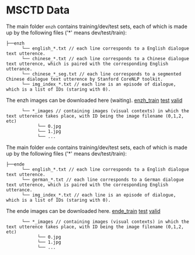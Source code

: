 # MSCTD Data
The main folder `enzh` contains training/dev/test sets, each of which is made up by the following files ('*' means dev/test/train):
```
├──enzh
      └── english_*.txt // each line corresponds to a English dialogue text utterence.
      └── chinese_*.txt // each line corresponds to a Chinese dialogue text utterence, which is paired with the corresponding English utterance.
      └── chinese_*_seg.txt // each line corresponds to a segmented Chinese dialogue text utterence by Stanford CoreNLP toolkit.
      └── img_index_*.txt // each line is an episode of dialogue, which is a list of IDs (staring with 0).     
```
The enzh images can be downloaded here (waiting). [enzh_train]() [test]() [valid]()

```
      └── *_images // containing images (visual contexts) in which the text utterence takes place, with ID being the image filename (0,1,2, etc)
            └── 0.jpg
            └── 1.jpg
            └── ...
```
The main folder `ende` contains training/dev/test sets, each of which is made up by the following files ('*' means dev/test/train):
```
├──ende
      └── english_*.txt // each line corresponds to a English dialogue text utterence.
      └── german_*.txt // each line corresponds to a German dialogue text utterence, which is paired with the corresponding English utterance.
      └── img_index_*.txt // each line is an episode of dialogue, which is a list of IDs (staring with 0).     
```
The ende images can be downloaded here. [ende_train]() [test]() [valid]()
```
      └── *_images // containing images (visual contexts) in which the text utterence takes place, with ID being the image filename (0,1,2, etc)
            └── 0.jpg
            └── 1.jpg
            └── ...
```

